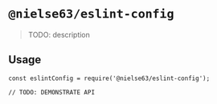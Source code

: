 # `@nielse63/eslint-config`

> TODO: description

## Usage

```
const eslintConfig = require('@nielse63/eslint-config');

// TODO: DEMONSTRATE API
```
